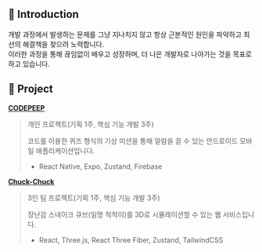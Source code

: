 ## 👋 Introduction

개발 과정에서 발생하는 문제를 그냥 지나치지 않고 항상 근본적인 원인을 파악하고 최선의 해결책을 찾으려 노력합니다. <br />
이러한 과정을 통해 끊임없이 배우고 성장하며, 더 나은 개발자로 나아가는 것을 목표로 하고 있습니다.

## 📂 Project
[**CODEPEEP**](https://github.com/miinje/code-beep)

> 개인 프로젝트(기획 1주, 핵심 기능 개발 3주)
>
> 코드를 이용한 퀴즈 형식의 기상 미션을 통해 알람을 끌 수 있는 안드로이드 모바일 애플리케이션입니다. <br />
> - React Native, Expo, Zustand, Firebase
> 


[**Chuck-Chuck**](https://github.com/The-Chuck-Chuck/The-Chuck)

> 3인 팀 프로젝트(기획 1주, 핵심 기능 개발 3주)
> 
> 장난감 스네이크 큐브(일명 척척이)를 3D로 시뮬레이션할 수 있는 웹 서비스입니다. <br />
> - React, Three.js, React Three Fiber, Zustand, TailwindCSS
> 
